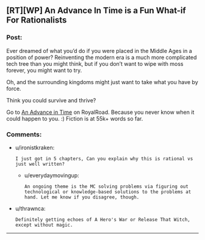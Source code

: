 ## [RT][WP] An Advance In Time is a Fun What-if For Rationalists

### Post:

Ever dreamed of what you’d do if you were placed in the Middle Ages in a position of power? Reinventing the modern era is a much more complicated tech tree than you might think, but if you don’t want to wipe with moss forever, you might want to try. 

Oh, and the surrounding kingdoms might just want to take what you have by force. 

Think you could survive and thrive?

Go to [An Advance in Time](https://www.royalroad.com/fiction/31377/an-advance-in-time) on RoyalRoad. Because you never know when it could happen to you. :) Fiction is at 55k+ words so far.

### Comments:

- u/ironistkraken:
  ```
  I just got in 5 chapters, Can you explain why this is rational vs just well written?
  ```

  - u/everydaymovingup:
    ```
    An ongoing theme is the MC solving problems via figuring out technological or knowledge-based solutions to the problems at hand. Let me know if you disagree, though.
    ```

- u/thrawnca:
  ```
  Definitely getting echoes of A Hero's War or Release That Witch, except without magic.
  ```

---

